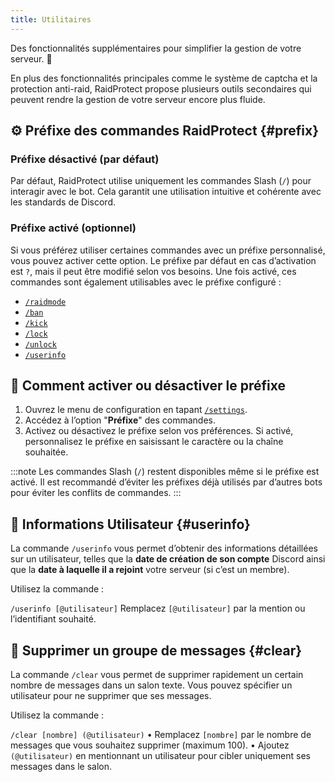 ```yaml
---
title: Utilitaires
---
```

Des fonctionnalités supplémentaires pour simplifier la gestion de votre serveur. 🔧

En plus des fonctionnalités principales comme le système de captcha et la protection anti-raid, RaidProtect propose plusieurs outils secondaires qui peuvent rendre la gestion de votre serveur encore plus fluide. 

## ⚙️ Préfixe des commandes RaidProtect {#prefix}

### Préfixe désactivé (par défaut)

Par défaut, RaidProtect utilise uniquement les commandes Slash (`/`) pour interagir avec le bot. Cela garantit une utilisation intuitive et cohérente avec les standards de Discord.

### Préfixe activé (optionnel)

Si vous préférez utiliser certaines commandes avec un préfixe personnalisé, vous pouvez activer cette option. Le préfixe par défaut en cas d’activation est `?`, mais il peut être modifié selon vos besoins. Une fois activé, ces commandes sont également utilisables avec le préfixe configuré : 
- [`/raidmode`](./raid-mode.md)
- [`/ban`](./moderation.md#ban)
- [`/kick`](./moderation.md#kick)
- [`/lock`](./channel-lock.md#lock)
- [`/unlock`](./channel-lock.md#unlock)
- [`/userinfo`](#userinfo)


## 💬 Comment activer ou désactiver le préfixe

1. Ouvrez le menu de configuration en tapant [`/settings`](../setup.md#settings).
2. Accédez à l’option "**Préfixe**" des commandes.
3. Activez ou désactivez le préfixe selon vos préférences.
Si activé, personnalisez le préfixe en saisissant le caractère ou la chaîne souhaitée.

:::note
Les commandes Slash (`/`) restent disponibles même si le préfixe est activé.
Il est recommandé d’éviter les préfixes déjà utilisés par d’autres bots pour éviter les conflits de commandes.
:::

## 👤 Informations Utilisateur {#userinfo}

La commande `/userinfo` vous permet d’obtenir des informations détaillées sur un utilisateur, telles que la **date de création de son compte** Discord ainsi que la **date à laquelle il a rejoint** votre serveur (si c’est un membre).

Utilisez la commande :

```/userinfo [@utilisateur]```
Remplacez `[@utilisateur]` par la mention ou l’identifiant souhaité.

## 🧹 Supprimer un groupe de messages {#clear}

La commande `/clear` vous permet de supprimer rapidement un certain nombre de messages dans un salon texte. Vous pouvez spécifier un utilisateur pour ne supprimer que ses messages.

Utilisez la commande :

```/clear [nombre] (@utilisateur)```
•	Remplacez `[nombre]` par le nombre de messages que vous souhaitez supprimer (maximum 100).
•	Ajoutez `(@utilisateur)` en mentionnant un utilisateur pour cibler uniquement ses messages dans le salon.